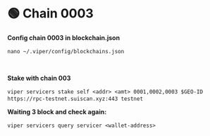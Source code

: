 # 🟢 Chain 0003

**Config chain 0003 in blockchain.json**

```
nano ~/.viper/config/blockchains.json
```

<figure><img src="../../.gitbook/assets/Ảnh màn hình 2024-06-13 lúc 11.49.06.png" alt=""><figcaption></figcaption></figure>

**Stake with chain 003**

```
viper servicers stake self <addr> <amt> 0001,0002,0003 $GEO-ID https://rpc-testnet.suiscan.xyz:443 testnet
```

**Waiting 3 block and check again:**

```
viper servicers query servicer <wallet-address>
```

<figure><img src="../../.gitbook/assets/Ảnh màn hình 2024-06-13 lúc 12.05.50.png" alt=""><figcaption></figcaption></figure>
